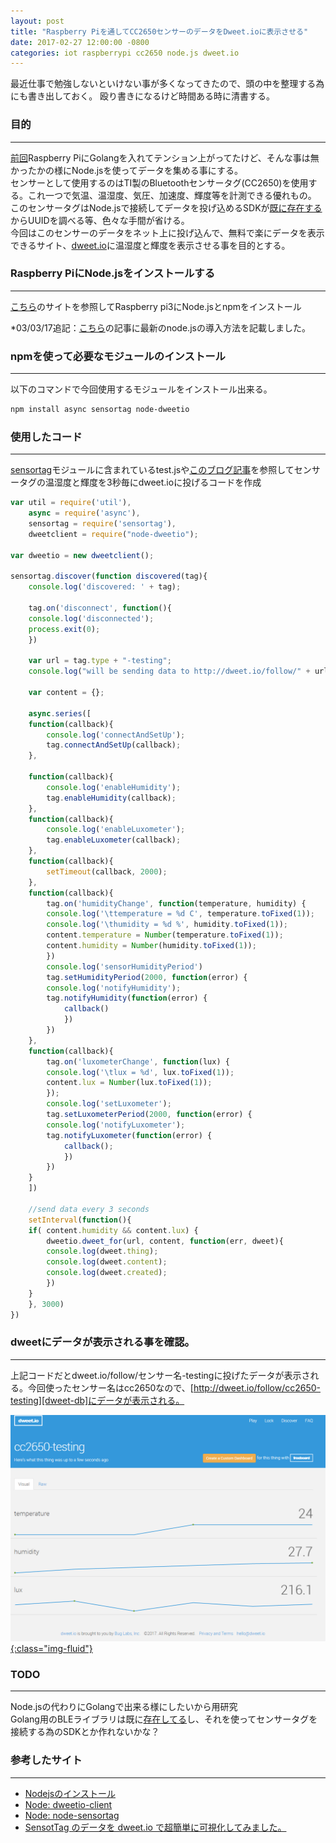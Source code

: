 ```yaml
---
layout: post
title: "Raspberry Piを通してCC2650センサーのデータをDweet.ioに表示させる"
date: 2017-02-27 12:00:00 -0800
categories: iot raspberrypi cc2650 node.js dweet.io
---
```


最近仕事で勉強しないといけない事が多くなってきたので、頭の中を整理する為にも書き出しておく。
殴り書きになるけど時間ある時に清書する。

### 目的

---

[前回][prev-post]Raspberry PiにGolangを入れてテンション上がってたけど、そんな事は無かったかの様にNode.jsを使ってデータを集める事にする。<br>
センサーとして使用するのはTI製のBluetoothセンサータグ(CC2650)を使用する。これ一つで気温、温湿度、気圧、加速度、輝度等を計測できる優れもの。<br>
このセンサータグはNode.jsで接続してデータを投げ込めるSDKが[既に存在する][node-sensortag]からUUIDを調べる等、色々な手間が省ける。<br>
今回はこのセンサーのデータをネット上に投げ込んで、無料で楽にデータを表示できるサイト、[dweet.io][dweet]に温湿度と輝度を表示させる事を目的とする。<br>

### Raspberry PiにNode.jsをインストールする

---

[こちら][install-nodejs]のサイトを参照してRaspberry pi3にNode.jsとnpmをインストール
    
*03/03/17追記：[こちら][post-nodejs]の記事に最新のnode.jsの導入方法を記載しました。    
    
### npmを使って必要なモジュールのインストール

---

以下のコマンドで今回使用するモジュールをインストール出来る。

```bash
npm install async sensortag node-dweetio
```

### 使用したコード

---

[sensortag][node-sensortag]モジュールに含まれているtest.jsや[このブログ記事][ref-blog]を参照してセンサータグの温湿度と輝度を3秒毎にdweet.ioに投げるコードを作成

```js
var util = require('util'),
	async = require('async'),
	sensortag = require('sensortag'),
	dweetclient = require("node-dweetio");

var dweetio = new dweetclient();

sensortag.discover(function discovered(tag){
    console.log('discovered: ' + tag);

    tag.on('disconnect', function(){
	console.log('disconnected');
	process.exit(0);
    })

    var url = tag.type + "-testing";
    console.log("will be sending data to http://dweet.io/follow/" + url);
    
    var content = {};

    async.series([
	function(callback){
	    console.log('connectAndSetUp');
	    tag.connectAndSetUp(callback);
	},

	function(callback){
	    console.log('enableHumidity');
	    tag.enableHumidity(callback);
	},
	function(callback){
	    console.log('enableLuxometer');
	    tag.enableLuxometer(callback);
	},
	function(callback){
	    setTimeout(callback, 2000);
	},
	function(callback){
	    tag.on('humidityChange', function(temperature, humidity) {
		console.log('\ttemperature = %d C', temperature.toFixed(1));
		console.log('\thumidity = %d %', humidity.toFixed(1));
		content.temperature = Number(temperature.toFixed(1));
		content.humidity = Number(humidity.toFixed(1));
	    })
	    console.log('sensorHumidityPeriod')
	    tag.setHumidityPeriod(2000, function(error) {
		console.log('notifyHumidity');
		tag.notifyHumidity(function(error) {
		    callback()
		    })
	    })
	},
	function(callback){
	    tag.on('luxometerChange', function(lux) {
		console.log('\tlux = %d', lux.toFixed(1));
		content.lux = Number(lux.toFixed(1));
	    });
	    console.log('setLuxometer');
	    tag.setLuxometerPeriod(2000, function(error) {
		console.log('notifyLuxometer');
		tag.notifyLuxometer(function(error) {
		    callback();
		    })
	    })
	}
    ])

    //send data every 3 seconds
    setInterval(function(){
	if( content.humidity && content.lux) {
	    dweetio.dweet_for(url, content, function(err, dweet){
		console.log(dweet.thing);
		console.log(dweet.content);
		console.log(dweet.created);
	    })
	}
    }, 3000)
})
```

### dweetにデータが表示される事を確認。

---

上記コードだとdweet.io/follow/センサー名-testingに投げたデータが表示される。今回使ったセンサー名はcc2650なので、[http://dweet.io/follow/cc2650-testing][dweet-db]にデータが表示される。<br>

<a href="/images/blog-images/dweet-cc2650.png" data-fancybox="gallery">![dweet-cc2650](/images/blog-images/dweet-cc2650.png){:class="img-fluid"}</a><br>

### TODO

---

Node.jsの代わりにGolangで出来る様にしたいから用研究<br>
Golang用のBLEライブラリは既に[存在してる][paypal-gatt]し、それを使ってセンサータグを接続する為のSDKとか作れないかな？

### 参考したサイト

---

- [Nodejsのインストール][install-nodejs]
- [Node: dweetio-client][node-dweet]
- [Node: node-sensortag][node-sensortag]
- [SensotTag のデータを dweet.io で超簡単に可視化してみました。][ref-blog]


[install-nodejs]: https://nodejs.org/en/download/package-manager/
[node-sensortag]: https://github.com/sandeepmistry/node-sensortag
[dweet]: http://dweet.io/
[node-dweet]: https://github.com/buglabs/dweetio-client
[prev-post]: {{page.previous.url}}
[paypal-gatt]: https://github.com/paypal/gatt
[ref-blog]: http://yagitsawa.github.io/2015/12/18/sensortag-bbb-dweetio/
[dweet-db]: http://dweet.io/follow/cc2650-testing
[post-nodejs]: /updating-nodejs-using-nvm/

